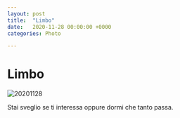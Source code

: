 ```yaml
---
layout: post
title:  "Limbo"
date:   2020-11-28 00:00:00 +0000
categories: Photo 

---
```


# Limbo

![20201128](https://filedn.eu/lLpw3F1nIwJJ4kCimeByWTQ\images\2020-11-28.jpg)

Stai sveglio se ti interessa oppure dormi che tanto passa.
